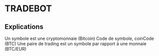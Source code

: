# TRADEBOT

## Explications

Un symbole est une cryptomonnaie (Bitcoin)
Code de symbole, coinCode (BTC)
Une paire de trading est un symbole par rapport à une monnaie (BTC/EUR)